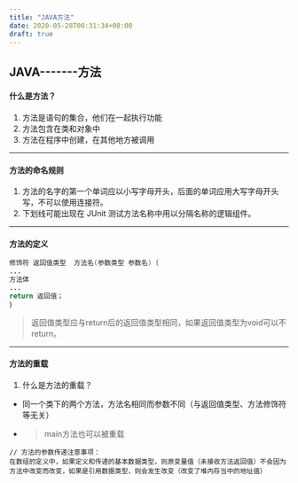 ```yaml
---
title: "JAVA方法"
date: 2020-05-28T00:31:34+08:00
draft: true
---
```


## JAVA-------方法

#### 什么是方法？

1. 方法是语句的集合，他们在一起执行功能
2. 方法包含在类和对象中
3. 方法在程序中创建，在其他地方被调用

***

#### 方法的命名规则

1. 方法的名字的第一个单词应以小写字母开头，后面的单词应用大写字母开头写，不可以使用连接符。
2. 下划线可能出现在 JUnit 测试方法名称中用以分隔名称的逻辑组件。

***

#### 方法的定义

```java
修饰符 返回值类型  方法名(参数类型 参数名)｛
...
方法体
...
return 返回值；
｝
```

> 返回值类型应与return后的返回值类型相同，如果返回值类型为void可以不return。

***

#### 方法的重载

1. 什么是方法的重载？

* 同一个类下的两个方法，方法名相同而参数不同（与返回值类型、方法修饰符等无关）

* > main方法也可以被重载

```
// 方法的参数传递注意事项：
在数组的定义中，如果定义和传递的基本数据类型，则原变量值（未接收方法返回值）不会因为方法中改变而改变，如果是引用数据类型，则会发生改变（改变了堆内存当中的地址值）
```

